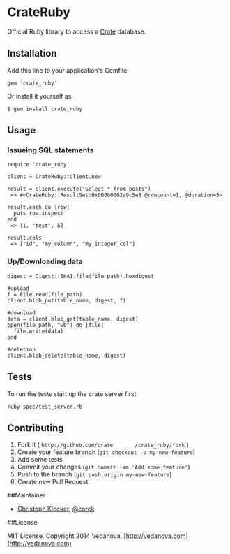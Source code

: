 # CrateRuby

Official Ruby library to access a [Crate](http://crate.io) database.

## Installation

Add this line to your application's Gemfile:

    gem 'crate_ruby'

Or install it yourself as:

    $ gem install crate_ruby

## Usage

### Issueing SQL statements
    require 'crate_ruby'

    client = CrateRuby::Client.new

    result = client.execute("Select * from posts")
     => #<CrateRuby::ResultSet:0x00000002a9c5e8 @rowcount=1, @duration=5>

    result.each do |row|
      puts row.inspect
    end
     => [1, "test", 5]

    result.cols
     => ["id", "my_column", "my_integer_col"]

### Up/Downloading data
    digest = Digest::SHA1.file(file_path).hexdigest

    #upload
    f = File.read(file_path)
    client.blob_put(table_name, digest, f)

    #download
    data = client.blob_get(table_name, digest)
    open(file_path, "wb") do |file|
      file.write(data)
    end

    #deletion
    client.blob_delete(table_name, digest)

## Tests

To run the tests start up the crate server first

    ruby spec/test_server.rb

## Contributing

1. Fork it ( `http://github.com/crate       /crate_ruby/fork` )
2. Create your feature branch (`git checkout -b my-new-feature`)
3. Add some tests
4. Commit your changes (`git commit -am 'Add some feature'`)
5. Push to the branch (`git push origin my-new-feature`)
6. Create new Pull Request

##Maintainer

* [Christoph Klocker](http://www.vedanova.com), [@corck](http://www.twitter.com/corck)

##License

MIT License. Copyright 2014 Vedanova. [http://vedanova.com](http://vedanova.com)


